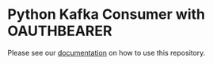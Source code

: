 # Python Kafka Consumer with OAUTHBEARER

Please see our [documentation](https://docs.streammachine.io/docs/0.1.0/quickstart/exporting-kafka.html) on how to use this repository.
